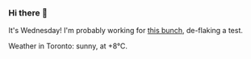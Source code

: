 ### Hi there :wave:

It's Wednesday! I'm probably working for [this bunch](https://github.com/kohofinancial), de-flaking a test.

Weather in Toronto: sunny, at +8°C.
